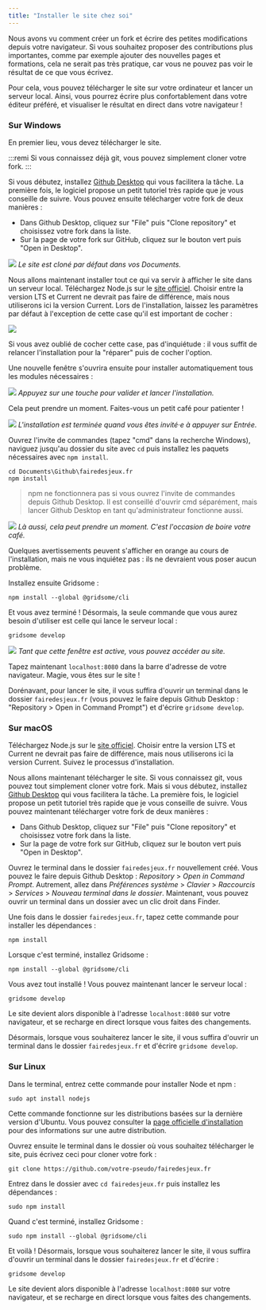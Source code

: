 ```yaml
---
title: "Installer le site chez soi"
---
```


Nous avons vu comment créer un fork et écrire des petites modifications depuis votre navigateur. Si vous souhaitez proposer des contributions plus importantes, comme par exemple ajouter des nouvelles pages et formations, cela ne serait pas très pratique, car vous ne pouvez pas voir le résultat de ce que vous écrivez.

Pour cela, vous pouvez télécharger le site sur votre ordinateur et lancer un serveur local. Ainsi, vous pourrez écrire plus confortablement dans votre éditeur préféré, et visualiser le résultat en direct dans votre navigateur !

### Sur Windows

En premier lieu, vous devez télécharger le site.

:::remi
Si vous connaissez déjà git, vous pouvez simplement cloner votre fork.
:::

Si vous débutez, installez [Github Desktop](https://desktop.github.com/) qui vous facilitera la tâche. La première fois, le logiciel propose un petit tutoriel très rapide que je vous conseille de suivre. Vous pouvez ensuite télécharger votre fork de deux manières :

- Dans Github Desktop, cliquez sur "File" puis "Clone repository" et choisissez votre fork dans la liste.
- Sur la page de votre fork sur GitHub, cliquez sur le bouton vert puis "Open in Desktop".

![](./github-desktop.png)
*Le site est cloné par défaut dans vos Documents.*

Nous allons maintenant installer tout ce qui va servir à afficher le site dans un serveur local. Téléchargez Node.js sur le [site officiel](https://nodejs.org/en/). Choisir entre la version LTS et Current ne devrait pas faire de différence, mais nous utiliserons ici la version Current. Lors de l'installation, laissez les paramètres par défaut à l'exception de cette case qu'il est important de cocher :

![](./nodejs-modules-choix.png)

Si vous avez oublié de cocher cette case, pas d'inquiétude : il vous suffit de relancer l'installation pour la "réparer" puis de cocher l'option.

Une nouvelle fenêtre s'ouvrira ensuite pour installer automatiquement tous les modules nécessaires :

![](./nodejs-modules-install.png)
*Appuyez sur une touche pour valider et lancer l'installation.*

Cela peut prendre un moment. Faites-vous un petit café pour patienter !

![](./nodejs-modules-fin.png)
*L'installation est terminée quand vous êtes invité·e à appuyer sur Entrée.*

Ouvrez l'invite de commandes (tapez "cmd" dans la recherche Windows), naviguez jusqu'au dossier du site avec `cd` puis installez les paquets nécessaires avec `npm install`.

```
cd Documents\Github\fairedesjeux.fr
npm install
```

> npm ne fonctionnera pas si vous ouvrez l'invite de commandes depuis Github Desktop. Il est conseillé d'ouvrir cmd séparément, mais lancer Github Desktop en tant qu'administrateur fonctionne aussi.

![](./npm-install.png)
*Là aussi, cela peut prendre un moment. C'est l'occasion de boire votre café.*

Quelques avertissements peuvent s'afficher en orange au cours de l'installation, mais ne vous inquiétez pas : ils ne devraient vous poser aucun problème.

Installez ensuite Gridsome :

```
npm install --global @gridsome/cli
```

Et vous avez terminé ! Désormais, la seule commande que vous aurez besoin d'utiliser est celle qui lance le serveur local :

```
gridsome develop
```

![](./gridsome.png)
*Tant que cette fenêtre est active, vous pouvez accéder au site.*

Tapez maintenant `localhost:8080` dans la barre d'adresse de votre navigateur. Magie, vous êtes sur le site !

Dorénavant, pour lancer le site, il vous suffira d'ouvrir un terminal dans le dossier `fairedesjeux.fr` (vous pouvez le faire depuis Github Desktop : "Repository > Open in Command Prompt") et d'écrire `gridsome develop`.

### Sur macOS

Téléchargez Node.js sur le [site officiel](https://nodejs.org/en/). Choisir entre la version LTS et Current ne devrait pas faire de différence, mais nous utiliserons ici la version Current. Suivez le processus d'installation.

Nous allons maintenant télécharger le site. Si vous connaissez git, vous pouvez tout simplement cloner votre fork. Mais si vous débutez, installez [Github Desktop](https://desktop.github.com/) qui vous facilitera la tâche. La première fois, le logiciel propose un petit tutoriel très rapide que je vous conseille de suivre. Vous pouvez maintenant télécharger votre fork de deux manières :

- Dans Github Desktop, cliquez sur "File" puis "Clone repository" et choisissez votre fork dans la liste.
- Sur la page de votre fork sur GitHub, cliquez sur le bouton vert puis "Open in Desktop".

Ouvrez le terminal dans le dossier `fairedesjeux.fr` nouvellement créé. Vous pouvez le faire depuis Github Desktop : *Repository* > *Open in Command Prompt*. Autrement, allez dans *Préférences système* > *Clavier* > *Raccourcis* > *Services* > *Nouveau terminal dans le dossier*. Maintenant, vous pouvez ouvrir un terminal dans un dossier avec un clic droit dans Finder.

Une fois dans le dossier `fairedesjeux.fr`, tapez cette commande pour installer les dépendances :

```
npm install
```

Lorsque c'est terminé, installez Gridsome :

```
npm install --global @gridsome/cli
```

Vous avez tout installé ! Vous pouvez maintenant lancer le serveur local :

```
gridsome develop
```

Le site devient alors disponible à l'adresse `localhost:8080` sur votre navigateur, et se recharge en direct lorsque vous faites des changements.

Désormais, lorsque vous souhaiterez lancer le site, il vous suffira d'ouvrir un terminal dans le dossier `fairedesjeux.fr` et d'écrire `gridsome develop`.

### Sur Linux

Dans le terminal, entrez cette commande pour installer Node et npm :

```
sudo apt install nodejs
```

Cette commande fonctionne sur les distributions basées sur la dernière version d'Ubuntu. Vous pouvez consulter la [page officielle d'installation](https://nodejs.org/en/download/package-manager/) pour des informations sur une autre distribution.

Ouvrez ensuite le terminal dans le dossier où vous souhaitez télécharger le site, puis écrivez ceci pour cloner votre fork :

```
git clone https://github.com/votre-pseudo/fairedesjeux.fr
```

Entrez dans le dossier avec `cd fairedesjeux.fr` puis installez les dépendances :

```
sudo npm install
```

Quand c'est terminé, installez Gridsome :

```
sudo npm install --global @gridsome/cli
```

Et voilà ! Désormais, lorsque vous souhaiterez lancer le site, il vous suffira d'ouvrir un terminal dans le dossier `fairedesjeux.fr` et d'écrire :

```
gridsome develop
```

Le site devient alors disponible à l'adresse `localhost:8080` sur votre navigateur, et se recharge en direct lorsque vous faites des changements.
